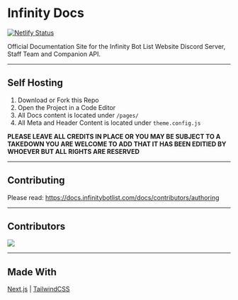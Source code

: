# Infinity Docs

[![Netlify Status](https://api.netlify.com/api/v1/badges/3b88fda1-2496-4bbb-8a90-c087b056abd2/deploy-status)](https://app.netlify.com/sites/goofy-shirley-71f877/deploys)

Official Documentation Site for the Infinity Bot List Website
Discord Server, Staff Team and Companion API.

---

## Self Hosting
1. Download or Fork this Repo
2. Open the Project in a Code Editor
3. All Docs content is located under `/pages/`
4. All Meta and Header Content is located under `theme.config.js`

**PLEASE LEAVE ALL CREDITS IN PLACE OR YOU MAY BE SUBJECT TO A TAKEDOWN YOU ARE WELCOME TO ADD THAT IT HAS BEEN EDITIED BY WHOEVER BUT ALL RIGHTS ARE RESERVED**

---

## Contributing
Please read: https://docs.infinitybotlist.com/docs/contributors/authoring

---

## Contributors
<a href="https://github.com/InfinityBotList/Documentation/graphs/contributors">
  <img src="https://contrib.rocks/image?repo=InfinityBotList/Documentation" />
</a>

---

## Made With
[Next.js](https://nextjs.org/) | [TailwindCSS](https://tailwindcss.com/)

